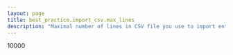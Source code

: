 ```yaml
---
layout: page
title: best_practice.import_csv.max_lines
description: "Maximal number of lines in CSV file you use to import entry points"
---
```

10000